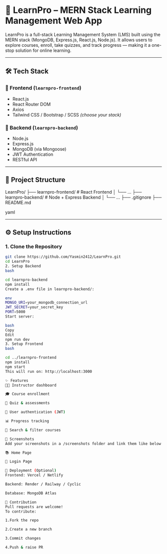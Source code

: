# 📘 LearnPro – MERN Stack Learning Management Web App

LearnPro is a full-stack Learning Management System (LMS) built using the MERN stack (MongoDB, Express.js, React.js, Node.js). It allows users to explore courses, enroll, take quizzes, and track progress — making it a one-stop solution for online learning.

---


## 🛠️ Tech Stack

### 🧩 Frontend (`learnpro-frontend`)
- React.js
- React Router DOM
- Axios
- Tailwind CSS / Bootstrap / SCSS *(choose your stack)*

### 🧩 Backend (`learnpro-backend`)
- Node.js
- Express.js
- MongoDB (via Mongoose)
- JWT Authentication
- RESTful API

---

## 📁 Project Structure

LearnPro/
├── learnpro-frontend/ # React Frontend
│ └── ...
├── learnpro-backend/ # Node + Express Backend
│ └── ...
├── .gitignore
├── README.md

yaml

---

## ⚙️ Setup Instructions

### 1. Clone the Repository

```bash
git clone https://github.com/Yasmin2412/LearnPro.git
cd LearnPro
2. Setup Backend
bash

cd learnpro-backend
npm install
Create a .env file in learnpro-backend/:

env
MONGO_URI=your_mongodb_connection_url
JWT_SECRET=your_secret_key
PORT=5000
Start server:

bash
Copy
Edit
npm run dev
3. Setup Frontend
bash

cd ../learnpro-frontend
npm install
npm start
This will run on: http://localhost:3000

✨ Features
🧑‍🏫 Instructor dashboard

🎓 Course enrollment

📝 Quiz & assessments

🔐 User authentication (JWT)

📊 Progress tracking

🔎 Search & filter courses

📸 Screenshots
Add your screenshots in a /screenshots folder and link them like below:

📚 Home Page 

🔐 Login Page 

🚀 Deployment (Optional)
Frontend: Vercel / Netlify

Backend: Render / Railway / Cyclic

Database: MongoDB Atlas

🤝 Contribution
Pull requests are welcome!
To contribute:

1.Fork the repo

2.Create a new branch

3.Commit changes

4.Push & raise PR

